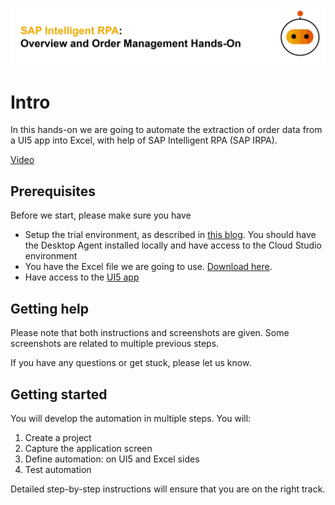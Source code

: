 
![](images/hero.png)

# Intro

In this hands-on we are going to automate the extraction of order data from a UI5 app into Excel, with help of SAP Intelligent RPA (SAP IRPA).

[Video](images/OrderManagementVideo.mp4 ':include :type=video width=100% controls' )


## Prerequisites

Before we start, please make sure you have
- Setup the trial environment, as described in [this blog](https://blogs.sap.com/2021/03/22/sap-intelligent-rpa-2.0-onboarding-sap-business-technology-platform-trial-account/). You should have the Desktop Agent installed locally and have access to the Cloud Studio environment
- You have the Excel file we are going to use. [Download here](/2021-11-IRPA-ORDERSMANAGEMENT/Demo_Procurement.xlsx':ignore').
- Have access to the [UI5 app](https://openui5.hana.ondemand.com/test-resources/sap/m/demokit/orderbrowser/webapp/test/mockServer.html)


## Getting help

Please note that both instructions and screenshots are given. Some screenshots are related to multiple previous steps.

If you have any questions or get stuck, please let us know.


## Getting started

You will develop the automation in multiple steps. You will:
1. Create a project
2. Capture the application screen
3. Define automation: on UI5 and Excel sides
4. Test automation

Detailed step-by-step instructions will ensure that you are on the right track.
